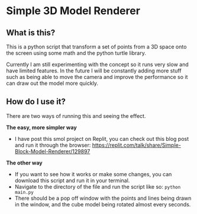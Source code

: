# Simple 3D Model Renderer

## What is this?
This is a python script that transform a set of points from a 3D space onto the screen using some math and the python turtle library.

Currently I am still experimenting with the concept so it runs very slow and have limited features. In the future I will be constantly adding more stuff such as being able to move the camera and improve the performance so it can draw out the model more quickly.

## How do I use it?
There are two ways of running this and seeing the effect.

**The easy, more simpler way**
- I have post this smol project on Replit, you can check out this blog post and run it through the browser: https://replit.com/talk/share/Simple-Block-Model-Renderer/129897

**The other way**
- If you want to see how it works or make some changes, you can download this script and run it in your terminal.
- Navigate to the directory of the file and run the script like so: `python main.py`
- There should be a pop off window with the points and lines being drawn in the window, and the cube model being rotated almost every seconds.
